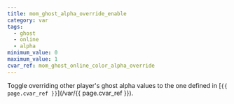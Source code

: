 ```yaml
---
title: mom_ghost_alpha_override_enable
category: var
tags:
  - ghost
  - online
  - alpha
minimum_value: 0
maximum_value: 1
cvar_ref: mom_ghost_online_color_alpha_override
---
```


Toggle overriding other player's ghost alpha values to the one defined in [`{{ page.cvar_ref }}`](/var/{{ page.cvar_ref }}).